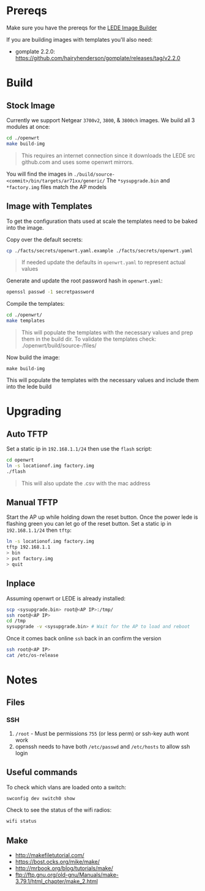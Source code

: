 # Prereqs

Make sure you have the prereqs for the [LEDE Image Builder](https://lede-project.org/docs/user-guide/imagebuilder#prerequisites)

If you are building images with templates you'll also need:
* gomplate 2.2.0: https://github.com/hairyhenderson/gomplate/releases/tag/v2.2.0

# Build
## Stock Image

Currently we support Netgear `3700v2`, `3800`, & `3800ch` images.
We build all 3 modules at once:

```sh
cd ./openwrt
make build-img
```
> This requires an internet connection since it downloads the LEDE src
> github.com and uses some openwrt mirrors.

You will find the images in `./build/source-<commit>/bin/targets/ar71xx/generic/`
The `*sysupgrade.bin` and `*factory.img` files match the AP models

## Image with Templates
To get the configuration thats used at scale the templates need to be baked into
the image.

Copy over the default secrets:
```bash
cp ./facts/secrets/openwrt.yaml.example ./facts/secrets/openwrt.yaml
```
> If needed update the defaults in `openwrt.yaml` to represent actual values

Generate and update the root password hash in `openwrt.yaml`:
```bash
openssl passwd -1 secretpassword
```

Compile the templates:
```bash
cd ./openwrt/
make templates
```
> This will populate the templates with the necessary values and
> prep them in the build dir. To validate the templates check:
> ./openwrt/build/source-<commit>/files/

Now build the image:
```
make build-img
```

This will populate the templates with the necessary values and include them
into the lede build

# Upgrading
## Auto TFTP
Set a static ip in `192.168.1.1/24` then use the `flash` script:

```sh
cd openwrt
ln -s locationof.img factory.img
./flash
```
> This will also update the .csv with the mac address

## Manual TFTP
Start the AP up while holding down the reset button. Once the power lede is
flashing green you can let go of the reset button. Set a static ip in
`192.168.1.1/24` then `tftp`:

```sh
ln -s locationof.img factory.img
tftp 192.168.1.1
> bin
> put factory.img
> quit
```

## Inplace
Assuming openwrt or LEDE is already installed:

```sh
scp <sysupgrade.bin> root@<AP IP>:/tmp/
ssh root@<AP IP>
cd /tmp
sysupgrade -v <sysupgrade.bin> # Wait for the AP to load and reboot
```

Once it comes back online `ssh` back in an confirm the version

```sh
ssh root@<AP IP>
cat /etc/os-release
```
# Notes

## Files
### SSH
1. `/root` - Must be permissions `755` (or less perm) or ssh-key auth wont work
2. openssh needs to have both `/etc/passwd` and `/etc/hosts` to allow ssh login

## Useful commands
To check which vlans are loaded onto a switch:

```sh
swconfig dev switch0 show
```

Check to see the status of the wifi radios:

```sh
wifi status
```

## Make

* http://makefiletutorial.com/
* https://bost.ocks.org/mike/make/
* http://mrbook.org/blog/tutorials/make/
* ftp://ftp.gnu.org/old-gnu/Manuals/make-3.79.1/html_chapter/make_2.html
